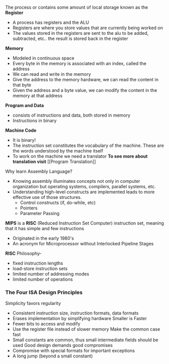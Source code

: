 The process or contains some amount of local storage known as the <strong>Register</strong>
- A process has registers and the ALU
- Registers are where you store values that are currently being worked on
- The values stored in the registers are sent to the alu to be added, subtracted, etc.. the result is stored back in the register

<strong>Memory</strong>
- Modeled in continuous space
- Every byte in the memory is associated with an index, called the address
- We can read and write in the memory
- Give the address to the memory hardware, we can read the content in that byte
- Given the address and a byte value, we can modify the content in the memory at that address

<strong>Program and Data</strong>
- consists of instructions and data, both stored in memory
- Instructions in binary

<strong>Machine Code</strong>
- It is binary!
- The instruction set constitutes the vocabulary of the machine. These are the words understood by the machine itself
- To work on the machine we need a translator 
<strong>To see more about translation visit</strong> [[Program Translation]]

Why learn Assembly Language?
- Knowing assembly illuminates concepts not only in computer organization but operating systems, compilers, parallel systems, etc.
- Understanding high-level constructs are implemented leads to more effective use of those structures.
	- Control constructs (if, do-while, etc)
	- Pointers
	- Parameter Passing

<strong>MIPS</strong> is a <strong>RISC</strong> (Reduced Instruction Set Computer) instruction set, meaning that it has simple and few instructions
- Originated in the early 1980's
- An acronym for Microprocessor without Interlocked Pipeline Stages

<strong>RISC</strong> Philosophy- 
- fixed instruction lengths
- load-store instruction sets
- limited number of addressing modes
- limited number of operations

<h3>The Four ISA Design Principles</h3>

Simplicity favors regularity
- Consistent instruction size, instruction formats, data formats
- Erases implementation by simplifying hardware
Smaller is Faster
- Fewer bits to access and modify
- Use the register file instead of slower memory
Make the common case fast
- Small constants are common, thus small intermediate fields should be used
Good design demands good compromises
- Compromise with special formats for important exceptions
- A long jump (beyond a small constant)
